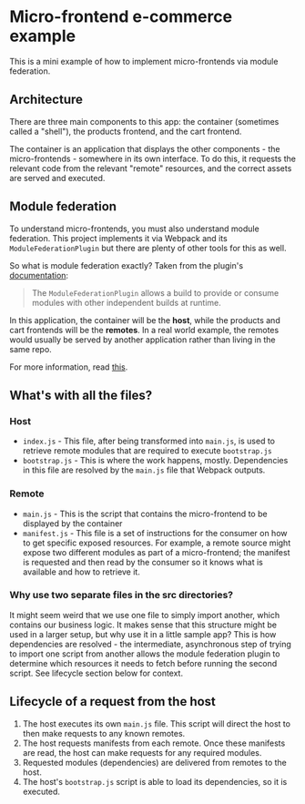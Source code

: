 # Micro-frontend e-commerce example

This is a mini example of how to implement micro-frontends via module federation.

## Architecture

There are three main components to this app: the container (sometimes called a "shell"), the products frontend, and the cart frontend.

The container is an application that displays the other components - the micro-frontends - somewhere in its own interface. To do this, it requests the relevant code from the relevant "remote" resources, and the correct assets are served and executed.

## Module federation

To understand micro-frontends, you must also understand module federation. This project implements it via Webpack and its `ModuleFederationPlugin` but there are plenty of other tools for this as well.

So what is module federation exactly? Taken from the plugin's [documentation](https://webpack.js.org/plugins/module-federation-plugin/):

> The `ModuleFederationPlugin` allows a build to provide or consume modules with other independent builds at runtime.

In this application, the container will be the **host**, while the products and cart frontends will be the **remotes**. In a real world example, the remotes would usually be served by another application rather than living in the same repo.

For more information, read [this](https://webpack.js.org/concepts/module-federation/).

## What's with all the files?

### Host

- `index.js` - This file, after being transformed into `main.js`, is used to retrieve remote modules that are required to execute `bootstrap.js`
- `bootstrap.js` - This is where the work happens, mostly. Dependencies in this file are resolved by the `main.js` file that Webpack outputs.

### Remote

- `main.js` - This is the script that contains the micro-frontend to be displayed by the container
- `manifest.js` - This file is a set of instructions for the consumer on how to get specific exposed resources. For example, a remote source might expose two different modules as part of a micro-frontend; the manifest is requested and then read by the consumer so it knows what is available and how to retrieve it.

### Why use two separate files in the src directories?

It might seem weird that we use one file to simply import another, which contains our business logic. It makes sense that this structure might be used in a larger setup, but why use it in a little sample app? This is how dependencies are resolved - the intermediate, asynchronous step of trying to import one script from another allows the module federation plugin to determine which resources it needs to fetch before running the second script. See lifecycle section below for context.

## Lifecycle of a request from the host

1. The host executes its own `main.js` file. This script will direct the host to then make requests to any known remotes.
2. The host requests manifests from each remote. Once these manifests are read, the host can make requests for any required modules.
3. Requested modules (dependencies) are delivered from remotes to the host.
4. The host's `bootstrap.js` script is able to load its dependencies, so it is executed.
